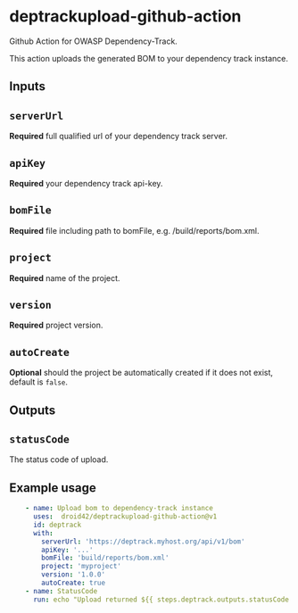 # deptrackupload-github-action

Github Action for OWASP Dependency-Track.

This action uploads the generated BOM to your dependency track instance.

## Inputs

## `serverUrl`

**Required** full qualified url of your dependency track server.

## `apiKey`

**Required** your dependency track api-key.

## `bomFile`

**Required** file including path to bomFile, e.g. /build/reports/bom.xml.

## `project`

**Required** name of the project.

## `version`

**Required** project version.

## `autoCreate`

**Optional** should the project be automatically created if it does not exist, default is `false`.


## Outputs

## `statusCode`

The status code of upload.


## Example usage

```yaml
    - name: Upload bom to dependency-track instance
      uses:  droid42/deptrackupload-github-action@v1
      id: deptrack
      with:
        serverUrl: 'https://deptrack.myhost.org/api/v1/bom'
        apiKey: '...'
        bomFile: 'build/reports/bom.xml'
        project: 'myproject'
        version: '1.0.0'
        autoCreate: true
    - name: StatusCode
      run: echo "Upload returned ${{ steps.deptrack.outputs.statusCode }}"
```
